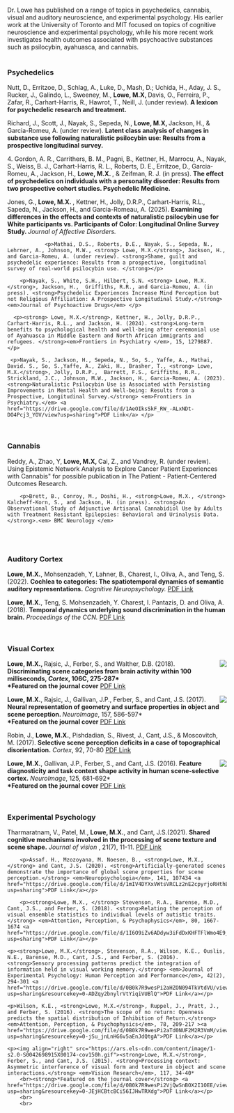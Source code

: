 <html> 
	<head>
	<title>Matthew X. Lowe</title>
	</head>
	<body>
<br>
<br>
<br>

Dr. Lowe has published on a range of topics in psychedelics, cannabis, visual and auditory neuroscience, and experimental psychology. His earlier work at the University of Toronto and MIT focused on topics of cognitive neuroscience and experimental psychology, while his more recent work investigates health outcomes associated with psychoactive substances such as psilocybin, ayahuasca, and cannabis.
<br>
<br>
  
<h3>Psychedelics</h3>

<p>Nutt, D., Erritzoe, D., Schlag, A., Luke, D., Mash, D.; Uchida, H., Aday, J. S., Rucker, J., Galindo, L., Sweeney, M., <strong>Lowe, M.X, </strong> Davis, O., Ferreira, P., Zafar, R., Carhart-Harris, R., Hawrot, T., Neill, J. (under review). <strong>A lexicon for psychedelic research and treatment.</strong> </p>
  
  <p>Richard, J., Scott, J., Nayak, S., Sepeda, N., <strong>Lowe, M.X, </strong> Jackson, H., & Garcia-Romeu, A. (under review). <strong>Latent class analysis of changes in substance use following naturalistic psilocybin use: Results from a prospective longitudinal survey.</strong>  </p>
  
  <p>4.	Gordon, A. R., Carrithers, B. M., Pagni, B., Kettner, H., Marrocu, A., Nayak, S., Weiss, B. J., Carhart-Harris, R. L., Roberts, D. E., Erritzoe, D., Garcia-Romeu, A., Jackson, H., <strong>Lowe, M.X. </strong>, & Zeifman, R. J. (in press). <strong>The effect of psychedelics on individuals with a personality disorder: Results from two prospective cohort studies. Psychedelic Medicine.</strong>  </p>
  
  <p>Jones, G., <strong>Lowe, M.X. </strong>, Kettner, H., Jolly, D.R.P., Carhart-Harris, R.L., Sapeda, N., Jackson, H., and Garcia-Romeau, A. (2025). <strong>Examining differences in the effects and contexts of naturalistic psilocybin use for White participants vs. Participants of Color: Longitudinal Online Survey Study. </strong><em>Journal of Affective Disorders. </em></p>	
  
        		<p>Mathai, D.S., Roberts, D.E., Nayak, S., Sepeda, N., Lehrner, A., Johnson, M.W., <strong> Lowe, M.X.</strong>, Jackson, H., and Garcia-Romeu, A. (under review). <strong>Shame, guilt and psychedelic experience: Results from a prospective, longitudinal survey of real-world psilocybin use. </strong></p>

  		<p>Nayak, S., White, S.H., Hilbert, S.N. <strong> Lowe, M.X.</strong>, Jackson, H.,  Griffiths, R.R., and Garcia-Romeu, A. (in press). <strong>Psychedelic Experiences Increase Mind Perception but not Religious Affiliation: A Prospective Longitudinal Study.</strong> <em>Journal of Psychoactive Drugs</em> </p>
	     
      <p><strong> Lowe, M.X.</strong>, Kettner, H., Jolly, D.R.P., Carhart-Harris, R.L., and Jackson, H. (2024). <strong>Long-term benefits to psychological health and well-being after ceremonial use of Ayahuasca in Middle Eastern and North African immigrants and refugees. </strong><em>Frontiers in Psychiatry </em>, 15, 1279887. </p>				
     
     <p>Nayak, S., Jackson, H., Sepeda, N., So, S., Yaffe, A., Mathai, David. S., So, S.,Yaffe, A., Zaki, H., Brasher, T., <strong> Lowe, M.X.</strong>, Jolly, D.R.P.,  Barrett, F.S., Griffiths, R.R., Strickland, J.C., Johnson, M.W., Jackson, H., Garcia-Romeu, A. (2023). <strong>Naturalistic Psilocybin Use is Associated with Persisting Improvements in Mental Health and Well-being: Results from a Prospective, Longitudinal Survey.</strong> <em>Frontiers in Psychiatry.</em> <a href="https://drive.google.com/file/d/1AeOIksSkF_RW_-ALxNDt-DO4Pcj3_YOV/view?usp=sharing">PDF Link</a> </p> 
     

<br>


  <h3>Cannabis</h3>
 
 <p>Reddy, A., Zhao, Y, <strong>Lowe, M.X, </strong> Cai, Z., and Vandrey, R. (under review). Using Epistemic Network Analysis to Explore Cancer Patient Experiences with Cannabis" for possible publication in The Patient - Patient-Centered Outcomes Research. </p>
  
		<p>Brett, B., Conroy, M., Doshi, H., <strong>Lowe, M.X., </strong> Kalcheff-Korn, S., and Jackson, H. (in press). <strong>An Observational Study of Adjunctive Artisanal Cannabidiol Use by Adults with Treatment Resistant Epilepsies: Behavioral and Urinalysis Data.</strong>.<em> BMC Neurology </em>

  <br>
  <br>
<h3>Auditory Cortex</h3>

<p><strong>Lowe, M.X.</strong>, Mohsenzadeh, Y, Lahner, B., Charest, I., Oliva, A., and Teng, S. (2022). <strong>Cochlea to categories: The spatiotemporal dynamics of semantic auditory representations.</strong> <em>Cognitive Neuropsychology. </em><a href="https://drive.google.com/file/d/1QMwy9DS5p4gR-Uauj61pYtUBe7QUpW2_/view?usp=sharing">PDF Link</a> </p>

<p><strong>Lowe, M.X.</strong>, Teng, S. Mohsenzadeh, Y. Charest, I. Pantazis, D. and Oliva, A. (2018). <strong>Temporal dynamics underlying sound discrimination in the human brain.</strong> <em>Proceedings of the CCN. </em><a href="https://ccneuro.org/2018/proceedings/1090.pdf">PDF Link</a> </p>

<br>

<h3>Visual Cortex</h3>

<p><img align="right" src="https://ars.els-cdn.com/content/image/1-s2.0-S0010945218X00070-cov150h.gif"> <p><strong>Lowe, M.X., </strong> Rajsic, J., Ferber, S., and Walther, D.B. (2018). <strong>Discriminating scene categories from brain activity within 100 milliseconds, <em>Cortex</em>, 106C, 275-287*</strong>
		<br><strong>*Featured on the journal cover</strong> <a href="https://drive.google.com/file/d/1BLLHLRK4jqbsN6x92eggpSorurFbD0lc/view?usp=sharing">PDF Link</a></p>

  <p><img align="right" src="https://ars.els-cdn.com/content/image/1-s2.0-S1053811917X00116-cov150h.gif"> <strong>Lowe, M.X.</strong>, Rajsic, J., Gallivan, J.P., Ferber, S., and Cant, J.S. (2017). <strong>Neural representation of geometry and surface properties in object and scene perception. </strong> <em>NeuroImage</em>, 157, 586-597* 
	<br><strong>*Featured on the journal cover</strong> <a href="https://drive.google.com/file/d/0B0k7R9wesPi2bTA5czZzQ2lCUm8/view?usp=sharing&resourcekey=0-cq0bNlyt5E6fOyHU1Q1YuQ">PDF Link</a></p>

 <p>Robin, J., <strong>Lowe, M.X.</strong>, Pishdadian, S., Rivest, J., Cant, J.S., & Moscovitch, M. (2017). <strong>Selective scene perception deficits in a case of topographical disorientation.</strong> <em>Cortex</em>, 92, 70-80 <a href="https://drive.google.com/file/d/0B0k7R9wesPi2aFhBcXA5dmNKSUE/view?usp=sharing&resourcekey=0-OFZKp4R1DwIpnsoZfaoWlQ">PDF Link</a></p>

<p><img align="right" src="https://ars.els-cdn.com/content/image/1-s2.0-S1053811915X00188-cov150h.gif"> <strong>Lowe, M.X.</strong>, Gallivan, J.P., Ferber, S., and Cant, J.S. (2016). <strong>Feature diagnosticity and task context shape activity in human scene-selective cortex.</strong> <em>NeuroImage</em>, 125, 681-692* 
		<br><strong>*Featured on the journal cover</strong> <a href="https://drive.google.com/file/d/0B0k7R9wesPi2V2M5NnAwWmJwazg/view?usp=sharing&resourcekey=0-Q7B9YE6gD538r5oDaYPEsQ">PDF Link</a></p>

  <br>

<h3>Experimental Psychology</h3>

  <p>Tharmaratnam, V., Patel, M., <strong>Lowe, M.X.</strong>, and Cant, J.S.(2021). <strong>Shared cognitive mechanisms involved in the processing of scene texture and scene shape.</strong> <em> Journal of vision </em>, 21(7), 11-11. <a href="https://drive.google.com/file/d/1xdWr8yVReKOrtQwWXaedjn2wKqixrHQF/view?usp=sharing">PDF Link</a></p>

		<p>Assaf. H., Mzozoyana, M. Noesen, B., <strong>Lowe, M.X., </strong> and Cant, J.S. (2020). <strong>Artificially-generated scenes demonstrate the importance of global scene properties for scene perception.</strong> <em>Neuropsychologia</em>, 141, 107434 <a href="https://drive.google.com/file/d/1mIV4DYXxVWtsVRCLz2nE2cpyrjoRHthB/view?usp=sharing">PDF Link</a></p>

  		<p><strong>Lowe, M.X., </strong> Stevenson, R.A., Barense, M.D., Cant, J.S., and Ferber, S. (2018). <strong>Relating the perception of visual ensemble statistics to individual levels of autistic traits.</strong> <em>Attention, Perception, & Psychophysics</em>, 80, 1667-1674 <a href="https://drive.google.com/file/d/1I6O9iZv6ADdyw3iFdDxKHFTFlWmo4E9_/view?usp=sharing">PDF Link</a></p>

	<p><strong>Lowe, M.X.</strong>, Stevenson, R.A., Wilson, K.E., Ouslis, N.E., Barense, M.D., Cant, J.S., and Ferber, S. (2016). <strong>Sensory processing patterns predict the integration of information held in visual working memory.</strong> <em>Journal of Experimental Psychology: Human Perception and Performance</em>, 42(2), 294-301 <a href="https://drive.google.com/file/d/0B0k7R9wesPi2aHZON094TkVtdVU/view?usp=sharing&resourcekey=0-ADZqy2bnylrVtYiqiVUBlQ">PDF Link</a></p>
	
	<p>Wilson, K.E., <strong>Lowe, M.X.</strong>, Ruppel, J., Pratt, J., and Ferber, S. (2016). <strong>The scope of no return: Openness predicts the spatial distribution of Inhibition of Return.</strong> <em>Attention, Perception, & Psychophysics</em>, 78, 209-217 ><a href="https://drive.google.com/file/d/0B0k7R9wesPi2aTd0NUF2M2R3VmM/view?usp=sharing&resourcekey=0-jSu_jnLnHG6v5aEnJdQtgA">PDF Link</a></p>
		
	<p><img align="right" src="https://ars.els-cdn.com/content/image/1-s2.0-S0042698915X00174-cov150h.gif"><strong>Lowe, M.X.</strong>, Ferber, S., and Cant, J.S. (2015). <strong>Processing context: Asymmetric interference of visual form and texture in object and scene interactions.</strong> <em>Vision Research</em>, 117, 34-40*	
		<br><strong>*Featured on the journal cover</strong> <a href="https://drive.google.com/file/d/0B0k7R9wesPi2VjQwSnBOX2I1OEE/view?usp=sharing&resourcekey=0-JEjHCBtcBCi56IJHwTRXdg">PDF Link</a></p>
		<br>
		<br>  

  
